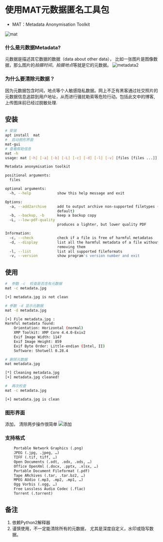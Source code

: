 # 使用MAT元数据匿名工具包


- MAT：Metadata Anonymisation Toolkit

![mat](http://qiniu.aimiter.com/myblog/2019-11-27%2023-24-12.png)

### 什么是元数据Metadata?

元数据是描述其它数据的数据（data about other data）， 比如一张图片是图像数据，那么图片的*拍摄时间*，*拍摄地点*等就是它的元数据。
![metadata2](http://qiniu.aimiter.com/myblog/metadata2.jpg)

### 为什么要清除元数据？

因为元数据包含时间，地点等个人敏感隐私数据。网上不乏有黑客通过社交照片的元数据信息追踪到用户地址，从而进行骚扰勒索等危险行动。包括此文中的博客, 上传图床前已经过脱敏处理.
## 安装

```bash
# 安装
apt install  mat 
#  启动图形界面
mat-gui
# 查看帮助信息
mat -h
usage: mat [-h] [-a] [-b] [-L] [-c] [-d] [-l] [-v] [files [files ...]]

Metadata anonymisation toolkit

positional arguments:
  files

optional arguments:
  -h, --help            show this help message and exit

Options:
  -a, --add2archive     add to output archive non-supported filetypes (Off by
                        default)
  -b, --backup, -b      keep a backup copy
  -L, --low-pdf-quality
                        produces a lighter, but lower quality PDF

Information:
  -c, --check           check if a file is free of harmful metadatas
  -d, --display         list all the harmful metadata of a file without
                        removing them
  -l, --list            list all supported fileformats
  -v, --version         show program's version number and exit

```

## 使用

```bash
#  参数 -c  检查是否含有元数据
mat -c metadata.jpg

[+] metadata.jpg is not clean

# 参数 -d 显示元数据
mat -d metadata.jpg

[+] File metadata.jpg :
Harmful metadata found:
    Orientation: Horizontal (normal)
    XMP Toolkit: XMP Core 4.4.0-Exiv2
    Exif Image Width: 1147
    Exif Image Height: 859
    Exif Byte Order: Little-endian (Intel, II)
    Software: Shotwell 0.28.4

# 删除元数据
mat metadata.jpg

[*] Cleaning metadata.jpg
[+] metadata.jpg cleaned!

#  再次检查
mat -c metadata.jpg

[+] metadata.jpg is clean

```

### 图形界面

添加， 清除两步操作很简单
![添加](http://qiniu.aimiter.com/myblog/2019-11-27%2023-22-06.png)

### 支持格式

```txt
    Portable Network Graphics (.png)
    JPEG (.jpg, .jpeg, …)
    TIFF (.tif, tiff, …)
    Open Documents (.odt, .odx, .ods, …)
    Office OpenXml (.docx, .pptx, .xlsx, …)
    Portable Document Fileformat (.pdf)
    Tape ARchives (.tar, .tar.bz2, …)
    MPEG AUdio (.mp3, .mp2, .mp1, …)
    Ogg Vorbis (.ogg, …)
    Free Lossless Audio Codec (.flac)
    Torrent (.torrent)
```

## 备注

  1. 依赖Python2解释器
  2. 谨慎使用，不一定能清除所有的元数据， 尤其是深度自定义，水印或隐写数据。

